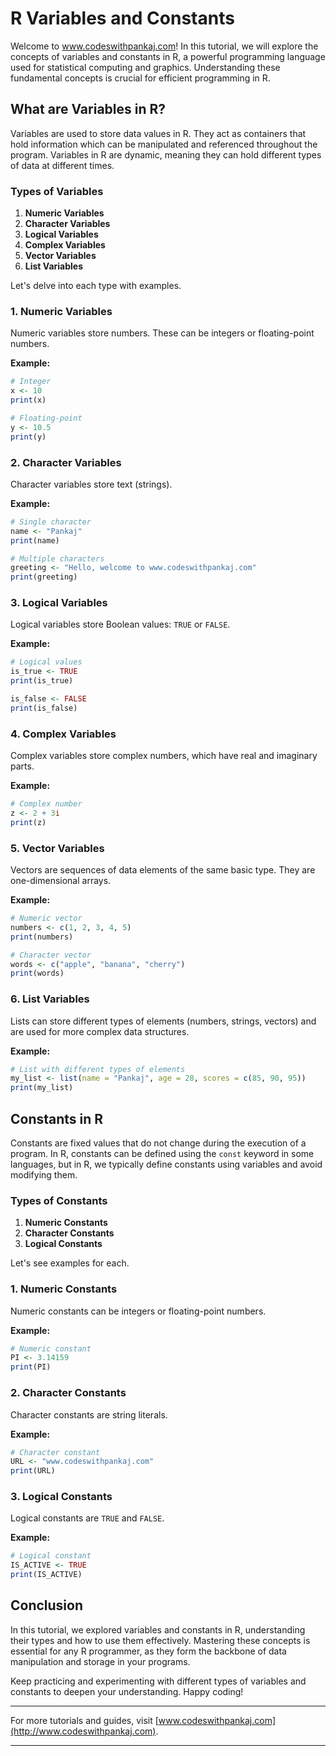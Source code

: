 # R Variables and Constants

Welcome to www.codeswithpankaj.com! In this tutorial, we will explore the concepts of variables and constants in R, a powerful programming language used for statistical computing and graphics. Understanding these fundamental concepts is crucial for efficient programming in R.

## What are Variables in R?

Variables are used to store data values in R. They act as containers that hold information which can be manipulated and referenced throughout the program. Variables in R are dynamic, meaning they can hold different types of data at different times.

### Types of Variables

1. **Numeric Variables**
2. **Character Variables**
3. **Logical Variables**
4. **Complex Variables**
5. **Vector Variables**
6. **List Variables**

Let's delve into each type with examples.

### 1. Numeric Variables

Numeric variables store numbers. These can be integers or floating-point numbers.

**Example:**
```R
# Integer
x <- 10
print(x)

# Floating-point
y <- 10.5
print(y)
```

### 2. Character Variables

Character variables store text (strings).

**Example:**
```R
# Single character
name <- "Pankaj"
print(name)

# Multiple characters
greeting <- "Hello, welcome to www.codeswithpankaj.com"
print(greeting)
```

### 3. Logical Variables

Logical variables store Boolean values: `TRUE` or `FALSE`.

**Example:**
```R
# Logical values
is_true <- TRUE
print(is_true)

is_false <- FALSE
print(is_false)
```

### 4. Complex Variables

Complex variables store complex numbers, which have real and imaginary parts.

**Example:**
```R
# Complex number
z <- 2 + 3i
print(z)
```

### 5. Vector Variables

Vectors are sequences of data elements of the same basic type. They are one-dimensional arrays.

**Example:**
```R
# Numeric vector
numbers <- c(1, 2, 3, 4, 5)
print(numbers)

# Character vector
words <- c("apple", "banana", "cherry")
print(words)
```

### 6. List Variables

Lists can store different types of elements (numbers, strings, vectors) and are used for more complex data structures.

**Example:**
```R
# List with different types of elements
my_list <- list(name = "Pankaj", age = 28, scores = c(85, 90, 95))
print(my_list)
```

## Constants in R

Constants are fixed values that do not change during the execution of a program. In R, constants can be defined using the `const` keyword in some languages, but in R, we typically define constants using variables and avoid modifying them.

### Types of Constants

1. **Numeric Constants**
2. **Character Constants**
3. **Logical Constants**

Let's see examples for each.

### 1. Numeric Constants

Numeric constants can be integers or floating-point numbers.

**Example:**
```R
# Numeric constant
PI <- 3.14159
print(PI)
```

### 2. Character Constants

Character constants are string literals.

**Example:**
```R
# Character constant
URL <- "www.codeswithpankaj.com"
print(URL)
```

### 3. Logical Constants

Logical constants are `TRUE` and `FALSE`.

**Example:**
```R
# Logical constant
IS_ACTIVE <- TRUE
print(IS_ACTIVE)
```

## Conclusion

In this tutorial, we explored variables and constants in R, understanding their types and how to use them effectively. Mastering these concepts is essential for any R programmer, as they form the backbone of data manipulation and storage in your programs.

Keep practicing and experimenting with different types of variables and constants to deepen your understanding. Happy coding!

---

For more tutorials and guides, visit [www.codeswithpankaj.com](http://www.codeswithpankaj.com).

---
